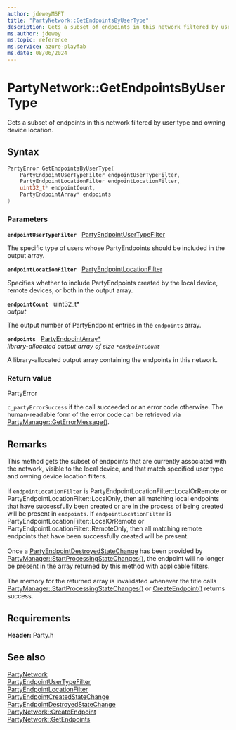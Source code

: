 ```yaml
---
author: jdeweyMSFT
title: "PartyNetwork::GetEndpointsByUserType"
description: Gets a subset of endpoints in this network filtered by user type and owning device location.
ms.author: jdewey
ms.topic: reference
ms.service: azure-playfab
ms.date: 08/06/2024
---
```


# PartyNetwork::GetEndpointsByUserType  

Gets a subset of endpoints in this network filtered by user type and owning device location.  

## Syntax  
  
```cpp
PartyError GetEndpointsByUserType(  
    PartyEndpointUserTypeFilter endpointUserTypeFilter,  
    PartyEndpointLocationFilter endpointLocationFilter,  
    uint32_t* endpointCount,  
    PartyEndpointArray* endpoints  
)  
```  
  
### Parameters  
  
**`endpointUserTypeFilter`** &nbsp; [PartyEndpointUserTypeFilter](../../../enums/partyendpointusertypefilter.md)  
  
The specific type of users whose PartyEndpoints should be included in the output array.  
  
**`endpointLocationFilter`** &nbsp; [PartyEndpointLocationFilter](../../../enums/partyendpointlocationfilter.md)  
  
Specifies whether to include PartyEndpoints created by the local device, remote devices, or both in the output array.  
  
**`endpointCount`** &nbsp; uint32_t*  
*output*  
  
The output number of PartyEndpoint entries in the `endpoints` array.  
  
**`endpoints`** &nbsp; [PartyEndpointArray*](../../../typedefs.md)  
*library-allocated output array of size `*endpointCount`*  
  
A library-allocated output array containing the endpoints in this network.  
  
  
### Return value  
PartyError
  
```c_partyErrorSuccess``` if the call succeeded or an error code otherwise. The human-readable form of the error code can be retrieved via [PartyManager::GetErrorMessage()](../../PartyManager/methods/partymanager_geterrormessage.md).
  
## Remarks  
  
This method gets the subset of endpoints that are currently associated with the network, visible to the local device, and that match specified user type and owning device location filters. <br /><br /> If `endpointLocationFilter` is PartyEndpointLocationFilter::LocalOrRemote or PartyEndpointLocationFilter::LocalOnly, then all matching local endpoints that have successfully been created or are in the process of being created will be present in `endpoints`. If `endpointLocationFilter` is PartyEndpointLocationFilter::LocalOrRemote or PartyEndpointLocationFilter::RemoteOnly, then all matching remote endpoints that have been successfully created will be present.   <br /><br /> Once a [PartyEndpointDestroyedStateChange](../../../structs/partyendpointdestroyedstatechange.md) has been provided by [PartyManager::StartProcessingStateChanges()](../../PartyManager/methods/partymanager_startprocessingstatechanges.md), the endpoint will no longer be present in the array returned by this method with applicable filters.   <br /><br /> The memory for the returned array is invalidated whenever the title calls [PartyManager::StartProcessingStateChanges()](../../PartyManager/methods/partymanager_startprocessingstatechanges.md) or [CreateEndpoint()](partynetwork_createendpoint.md) returns success.
  
## Requirements  
  
**Header:** Party.h
  
## See also  
[PartyNetwork](../partynetwork.md)  
[PartyEndpointUserTypeFilter](../../../enums/partyendpointusertypefilter.md)  
[PartyEndpointLocationFilter](../../../enums/partyendpointlocationfilter.md)  
[PartyEndpointCreatedStateChange](../../../structs/partyendpointcreatedstatechange.md)  
[PartyEndpointDestroyedStateChange](../../../structs/partyendpointdestroyedstatechange.md)  
[PartyNetwork::CreateEndpoint](partynetwork_createendpoint.md)  
[PartyNetwork::GetEndpoints](partynetwork_getendpoints.md)
  
  
